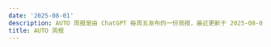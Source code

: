 ```yaml
---
date: '2025-08-01'
description: AUTO 周报是由 ChatGPT 每周五发布的一份简报，最近更新于 2025-08-01。
title: AUTO 周报
---
```

